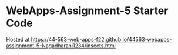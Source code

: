 # WebApps-Assignment-5 Starter Code
Hosted at <https://44-563-web-apps-f22.github.io/44563-webapps-assignment-5-Nagadharani1234/insects.html>